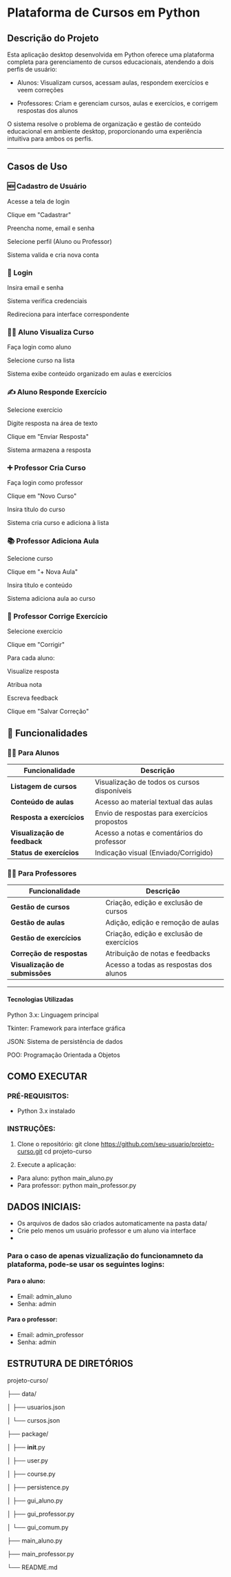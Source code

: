 
# Plataforma de Cursos em Python

## Descrição do Projeto

Esta aplicação desktop desenvolvida em Python oferece uma plataforma completa para gerenciamento de cursos educacionais, atendendo a dois perfis de usuário:

- Alunos: Visualizam cursos, acessam aulas, respondem exercícios e veem correções

- Professores: Criam e gerenciam cursos, aulas e exercícios, e corrigem respostas dos alunos

O sistema resolve o problema de organização e gestão de conteúdo educacional em ambiente desktop, proporcionando uma experiência intuitiva para ambos os perfis.

---

## Casos de Uso

### 🆕 Cadastro de Usuário

Acesse a tela de login

Clique em "Cadastrar"

Preencha nome, email e senha

Selecione perfil (Aluno ou Professor)

Sistema valida e cria nova conta

### 🔑 Login

Insira email e senha

Sistema verifica credenciais

Redireciona para interface correspondente

### 👨‍🎓 Aluno Visualiza Curso

Faça login como aluno

Selecione curso na lista

Sistema exibe conteúdo organizado em aulas e exercícios

### ✍️ Aluno Responde Exercício

Selecione exercício

Digite resposta na área de texto

Clique em "Enviar Resposta"

Sistema armazena a resposta

### ➕ Professor Cria Curso

Faça login como professor

Clique em "Novo Curso"

Insira título do curso

Sistema cria curso e adiciona à lista

### 📚 Professor Adiciona Aula

Selecione curso

Clique em "+ Nova Aula"

Insira título e conteúdo

Sistema adiciona aula ao curso

### 📝 Professor Corrige Exercício

Selecione exercício

Clique em "Corrigir"

Para cada aluno:

Visualize resposta

Atribua nota

Escreva feedback

Clique em "Salvar Correção"

## 🚀 Funcionalidades

### 👨‍🎓 Para Alunos

| Funcionalidade             | Descrição                                      |
|---------------------------|------------------------------------------------|
| **Listagem de cursos**    | Visualização de todos os cursos disponíveis   |
| **Conteúdo de aulas**     | Acesso ao material textual das aulas          |
| **Resposta a exercícios** | Envio de respostas para exercícios propostos  |
| **Visualização de feedback** | Acesso a notas e comentários do professor   |
| **Status de exercícios**  | Indicação visual (Enviado/Corrigido)          |

### 👨‍🏫 Para Professores

| Funcionalidade              | Descrição                                        |
|----------------------------|--------------------------------------------------|
| **Gestão de cursos**        | Criação, edição e exclusão de cursos            |
| **Gestão de aulas**         | Adição, edição e remoção de aulas               |
| **Gestão de exercícios**    | Criação, edição e exclusão de exercícios        |
| **Correção de respostas**   | Atribuição de notas e feedbacks                 |
| **Visualização de submissões** | Acesso a todas as respostas dos alunos     |

---

#### Tecnologias Utilizadas

Python 3.x: Linguagem principal

Tkinter: Framework para interface gráfica

JSON: Sistema de persistência de dados

POO: Programação Orientada a Objetos

## COMO EXECUTAR

### PRÉ-REQUISITOS:

- Python 3.x instalado

### INSTRUÇÕES:

1. Clone o repositório:
   git clone https://github.com/seu-usuario/projeto-curso.git
   cd projeto-curso

2. Execute a aplicação:
- Para aluno:
     python main_aluno.py
- Para professor:
     python main_professor.py

## DADOS INICIAIS:
- Os arquivos de dados são criados automaticamente na pasta data/
- Crie pelo menos um usuário professor e um aluno via interface
- 
### Para o caso de apenas vizualização do funcionamneto da plataforma, pode-se usar os seguintes logins:

#### Para o aluno:

- Email: admin_aluno
- Senha: admin

#### Para o professor:

- Email: admin_professor
- Senha: admin

## ESTRUTURA DE DIRETÓRIOS

projeto-curso/

├── data/

│  ├── usuarios.json

│  └── cursos.json

├── package/

│  ├── __init__.py

│  ├── user.py

│  ├── course.py

│  ├── persistence.py

│  ├── gui_aluno.py

│  ├── gui_professor.py

│  └── gui_comum.py

├── main_aluno.py

├── main_professor.py

└── README.md

